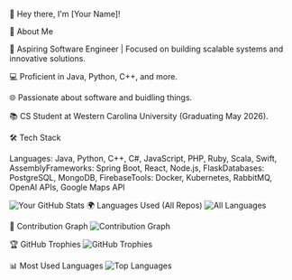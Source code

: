 👋 Hey there, I'm [Your Name]!

🚀 About Me

🎯 Aspiring Software Engineer | Focused on building scalable systems and innovative solutions.

💻 Proficient in Java, Python, C++, and more.

🌐 Passionate about software and buidling things.

📚 CS Student at Western Carolina University (Graduating May 2026).

🛠️ Tech Stack

Languages: Java, Python, C++, C#, JavaScript, PHP, Ruby, Scala, Swift, AssemblyFrameworks: Spring Boot, React, Node.js, FlaskDatabases: PostgreSQL, MongoDB, FirebaseTools: Docker, Kubernetes, RabbitMQ, OpenAI APIs, Google Maps API

![Your GitHub Stats](https://github-readme-stats.vercel.app/api?username=Dagmawi-a-Negatu&show_icons=true&theme=radical)
🌍 Languages Used (All Repos)
![All Languages](https://github-profile-summary-cards.vercel.app/api/cards/repos-per-language?username=your-username&theme=radical)

🧩 Contribution Graph
![Contribution Graph](https://github-profile-summary-cards.vercel.app/api/cards/profile-details?username=your-username&theme=radical)

🏆 GitHub Trophies
![GitHub Trophies](https://github-profile-trophy.vercel.app/?username=your-username&theme=radical&no-bg=true&no-frame=true)

📊 Most Used Languages
![Top Languages](https://github-readme-stats.vercel.app/api/top-langs/?username=Dagmawi-a-Negatu&layout=compact&theme=radical)
